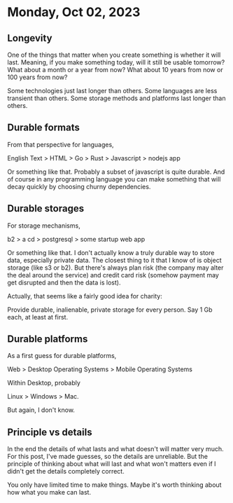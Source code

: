 # Monday, Oct 02, 2023

## Longevity

One of the things that matter when you create something is whether it will last.
Meaning, if you make something today, will it still be usable tomorrow?
What about a month or a year from now?
What about 10 years from now or 100 years from now?

Some technologies just last longer than others.
Some languages are less transient than others.
Some storage methods and platforms last longer than others.

## Durable formats

From that perspective for languages,

English Text > HTML > Go > Rust > Javascript > nodejs app

Or something like that. Probably a subset of javascript is quite durable.
And of course in any programming language you can make something that will decay quickly by choosing churny dependencies.

## Durable storages

For storage mechanisms,

b2 > a cd > postgresql > some startup web app

Or something like that.
I don't actually know a truly durable way to store data, especially private data.
The closest thing to it that I know of is object storage (like s3 or b2).
But there's always plan risk (the company may alter the deal around the service)
and credit card risk (somehow payment may get disrupted and then the data is lost).

Actually, that seems like a fairly good idea for charity:

Provide durable, inalienable, private storage for every person.
Say 1 Gb each, at least at first.

## Durable platforms

As a first guess for durable platforms,

Web > Desktop Operating Systems > Mobile Operating Systems

Within Desktop, probably

Linux > Windows > Mac.

But again, I don't know.

## Principle vs details

In the end the details of what lasts and what doesn't will matter very much.
For this post, I've made guesses, so the details are unreliable.
But the principle of thinking about what will last and what won't matters even if I didn't get the details completely correct.

You only have limited time to make things.
Maybe it's worth thinking about how what you make can last.
